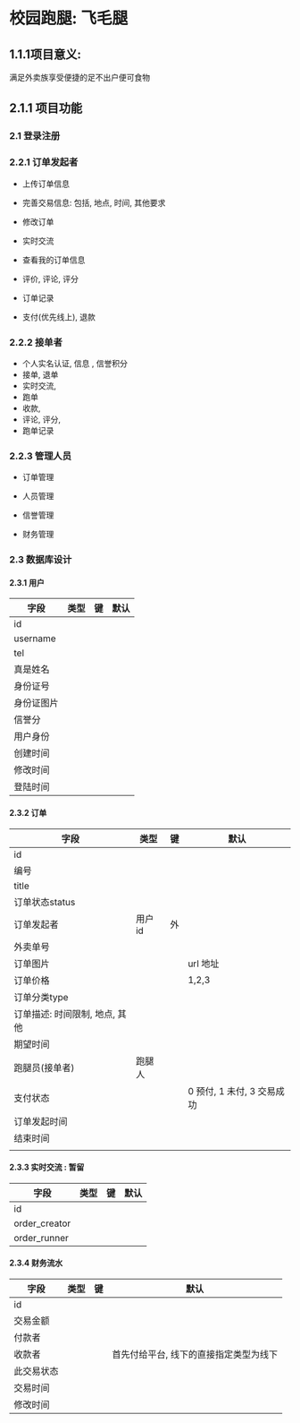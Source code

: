 # 校园跑腿: 飞毛腿

## 1.1.1项目意义:

满足外卖族享受便捷的足不出户便可食物

## 2.1.1 项目功能

### 2.1 登录注册

### 2.2.1 订单发起者

* 上传订单信息

* 完善交易信息: 包括, 地点, 时间, 其他要求

* 修改订单

* 实时交流

* 查看我的订单信息

* 评价, 评论, 评分

* 订单记录

* 支付(优先线上), 退款

### 2.2.2 接单者

* 个人实名认证, 信息 , 信誉积分
* 接单, 退单
* 实时交流,
* 跑单
* 收款,
* 评论, 评分,
* 跑单记录

### 2.2.3 管理人员

* 订单管理

* 人员管理

* 信誉管理

* 财务管理

### 2.3 数据库设计

#### 2.3.1 用户

| 字段       | 类型 | 键   | 默认 |
| ---------- | ---- | ---- | ---- |
| id         |      |      |      |
| username   |      |      |      |
| tel        |      |      |      |
| 真是姓名   |      |      |      |
| 身份证号   |      |      |      |
| 身份证图片 |      |      |      |
| 信誉分     |      |      |      |
| 用户身份   |      |      |      |
| 创建时间   |      |      |      |
| 修改时间   |      |      |      |
| 登陆时间   |      |      |      |

#### 2.3.2 订单

| 字段                           | 类型   | 键   | 默认                       |
| ------------------------------ | ------ | ---- | -------------------------- |
| id                             |        |      |                            |
| 编号                           |        |      |                            |
| title                          |        |      |                            |
| 订单状态status                 |        |      |                            |
| 订单发起者                     | 用户id | 外   |                            |
| 外卖单号                       |        |      |                            |
| 订单图片                       |        |      | url 地址                   |
| 订单价格                       |        |      | 1,2,3                      |
| 订单分类type                   |        |      |                            |
| 订单描述: 时间限制, 地点, 其他 |        |      |                            |
| 期望时间                       |        |      |                            |
| 跑腿员(接单者)                 | 跑腿人 |      |                            |
| 支付状态                       |        |      | 0 预付, 1 未付, 3 交易成功 |
| 订单发起时间                   |        |      |                            |
| 结束时间                       |        |      |                            |
|                                |        |      |                            |

#### 2.3.3 实时交流 : 暂留

| 字段          | 类型 | 键   | 默认 |
| ------------- | ---- | ---- | ---- |
| id            |      |      |      |
| order_creator |      |      |      |
| order_runner  |      |      |      |

#### 2.3.4 财务流水

| 字段       | 类型 | 键   | 默认                                   |
| ---------- | ---- | ---- | -------------------------------------- |
| id         |      |      |                                        |
| 交易金额   |      |      |                                        |
| 付款者     |      |      |                                        |
| 收款者     |      |      | 首先付给平台, 线下的直接指定类型为线下 |
| 此交易状态 |      |      |                                        |
| 交易时间   |      |      |                                        |
| 修改时间   |      |      |                                        |

